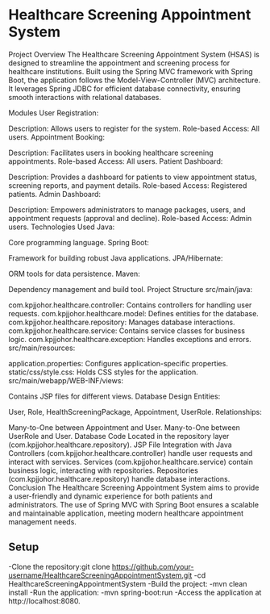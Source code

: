 # Healthcare Screening Appointment System

Project Overview
The Healthcare Screening Appointment System (HSAS) is designed to streamline the appointment and screening process for healthcare institutions. Built using the Spring MVC framework with Spring Boot, the application follows the Model-View-Controller (MVC) architecture. It leverages Spring JDBC for efficient database connectivity, ensuring smooth interactions with relational databases.

Modules
User Registration:

Description: Allows users to register for the system.
Role-based Access: All users.
Appointment Booking:

Description: Facilitates users in booking healthcare screening appointments.
Role-based Access: All users.
Patient Dashboard:

Description: Provides a dashboard for patients to view appointment status, screening reports, and payment details.
Role-based Access: Registered patients.
Admin Dashboard:

Description: Empowers administrators to manage packages, users, and appointment requests (approval and decline).
Role-based Access: Admin users.
Technologies Used
Java:

Core programming language.
Spring Boot:

Framework for building robust Java applications.
JPA/Hibernate:

ORM tools for data persistence.
Maven:

Dependency management and build tool.
Project Structure
src/main/java:

com.kpjjohor.healthcare.controller: Contains controllers for handling user requests.
com.kpjjohor.healthcare.model: Defines entities for the database.
com.kpjjohor.healthcare.repository: Manages database interactions.
com.kpjjohor.healthcare.service: Contains service classes for business logic.
com.kpjjohor.healthcare.exception: Handles exceptions and errors.
src/main/resources:

application.properties: Configures application-specific properties.
static/css/style.css: Holds CSS styles for the application.
src/main/webapp/WEB-INF/views:

Contains JSP files for different views.
Database Design
Entities:

User, Role, HealthScreeningPackage, Appointment, UserRole.
Relationships:

Many-to-One between Appointment and User.
Many-to-One between UserRole and User.
Database Code
Located in the repository layer (com.kpjjohor.healthcare.repository).
JSP File Integration with Java
Controllers (com.kpjjohor.healthcare.controller) handle user requests and interact with services.
Services (com.kpjjohor.healthcare.service) contain business logic, interacting with repositories.
Repositories (com.kpjjohor.healthcare.repository) handle database interactions.
Conclusion
The Healthcare Screening Appointment System aims to provide a user-friendly and dynamic experience for both patients and administrators. The use of Spring MVC with Spring Boot ensures a scalable and maintainable application, meeting modern healthcare appointment management needs.

## Setup
-Clone the repository:git clone https://github.com/your-username/HealthcareScreeningAppointmentSystem.git
-cd HealthcareScreeningAppointmentSystem
-Build the project:
 -mvn clean install
 -Run the application:
 -mvn spring-boot:run
 -Access the application at http://localhost:8080.
